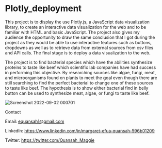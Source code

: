 # Plotly_deployment

This project is to display the use Plotly.js, a JavaScript data visualization library, to create an interactive data visualization for the web and to be familiar with HTML and basic JavaScript. The project also gives my audience the opportunity to draw the same conclusion that I got during the project as they would be able to use interactive features such as buttons, dropdowns as well as to retrieve data from external sources from csv files and API calls. The final stage is to deploy a data visualization to the web.

The project is to find bacterial species which have the abilities synthesize proteins to taste like beef which scientific lab companies have had success in performing this objective. By researching sources like algae, fungi, meat, and microorganisms found on plants to meet the goal even though there are still searching to find the perfect bacterial to change one of these sources to taste like beef. The hypothesis is to show either bacterial find in belly button can be used to synthesize meat, algae, or fungi to taste like beef.


![Screenshot 2022-09-02 000701](https://user-images.githubusercontent.com/90292072/188063206-20bc5b43-967f-446a-b1ec-5ea7f7b44f1e.png)




Contact

Email: equansah1@gmail.com

LinkedIn: https://www.linkedin.com/in/margaret-efua-quansah-596b01209 

Twitter: https://twitter.com/Quansah_Maggie
